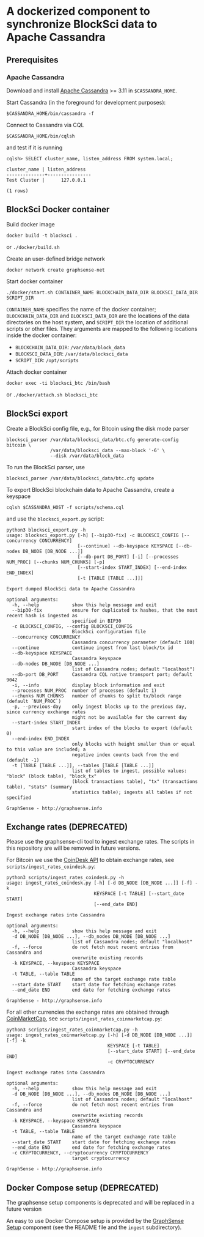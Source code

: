 # A dockerized component to synchronize BlockSci data to Apache Cassandra

## Prerequisites

### Apache Cassandra

Download and install [Apache Cassandra][apache-cassandra] >= 3.11
in `$CASSANDRA_HOME`.

Start Cassandra (in the foreground for development purposes):

    $CASSANDRA_HOME/bin/cassandra -f

Connect to Cassandra via CQL

    $CASSANDRA_HOME/bin/cqlsh

and test if it is running

    cqlsh> SELECT cluster_name, listen_address FROM system.local;

    cluster_name | listen_address
    --------------+----------------
    Test Cluster |      127.0.0.1

    (1 rows)

## BlockSci Docker container

Build docker image

```
docker build -t blocksci .
```

or `./docker/build.sh`

Create an user-defined bridge network

```
docker network create graphsense-net
```

Start docker container

```
./docker/start.sh CONTAINER_NAME BLOCKCHAIN_DATA_DIR BLOCKSCI_DATA_DIR SCRIPT_DIR
```

`CONTAINER_NAME` specifies the name of the docker container;
`BLOCKCHAIN_DATA_DIR` and `BLOCKSCI_DATA_DIR` are the locations of the
data directories on the host system, and `SCRIPT_DIR` the location of
additional scripts or other files. They arguments are mapped to the following
locations inside the docker container:

- `BLOCKCHAIN_DATA_DIR`: `/var/data/block_data`
- `BLOCKSCI_DATA_DIR`: `/var/data/blocksci_data`
- `SCRIPT_DIR`: `/opt/scripts`

Attach docker container

```
docker exec -ti blocksci_btc /bin/bash
```

or `./docker/attach.sh blocksci_btc`

## BlockSci export

Create a BlockSci config file, e.g., for Bitcoin using the disk mode parser

```
blocksci_parser /var/data/blocksci_data/btc.cfg generate-config bitcoin \
                /var/data/blocksci_data --max-block '-6' \
                --disk /var/data/block_data
```

To run the BlockSci parser, use

```
blocksci_parser /var/data/blocksci_data/btc.cfg update
```

To export BlockSci blockchain data to Apache Cassandra, create a keyspace

```
cqlsh $CASSANDRA_HOST -f scripts/schema.cql
```

and use the `blocksci_export.py` script:

```
python3 blocksci_export.py -h
usage: blocksci_export.py [-h] [--bip30-fix] -c BLOCKSCI_CONFIG [--concurrency CONCURRENCY]
                          [--continue] --db-keyspace KEYSPACE [--db-nodes DB_NODE [DB_NODE ...]]
                          [--db-port DB_PORT] [-i] [--processes NUM_PROC] [--chunks NUM_CHUNKS] [-p]
                          [--start-index START_INDEX] [--end-index END_INDEX]
                          [-t [TABLE [TABLE ...]]]

Export dumped BlockSci data to Apache Cassandra

optional arguments:
  -h, --help            show this help message and exit
  --bip30-fix           ensure for duplicated tx hashes, that the most recent hash is ingested as
                        specified in BIP30
  -c BLOCKSCI_CONFIG, --config BLOCKSCI_CONFIG
                        BlockSci configuration file
  --concurrency CONCURRENCY
                        Cassandra concurrency parameter (default 100)
  --continue            continue ingest from last block/tx id
  --db-keyspace KEYSPACE
                        Cassandra keyspace
  --db-nodes DB_NODE [DB_NODE ...]
                        list of Cassandra nodes; default "localhost")
  --db-port DB_PORT     Cassandra CQL native transport port; default 9042
  -i, --info            display block information and exit
  --processes NUM_PROC  number of processes (default 1)
  --chunks NUM_CHUNKS   number of chunks to split tx/block range (default `NUM_PROC`)
  -p, --previous-day    only ingest blocks up to the previous day, since currency exchange rates
                        might not be available for the current day
  --start-index START_INDEX
                        start index of the blocks to export (default 0)
  --end-index END_INDEX
                        only blocks with height smaller than or equal to this value are included; a
                        negative index counts back from the end (default -1)
  -t [TABLE [TABLE ...]], --tables [TABLE [TABLE ...]]
                        list of tables to ingest, possible values: "block" (block table), "block_tx"
                        (block transactions table), "tx" (transactions table), "stats" (summary
                        statistics table); ingests all tables if not specified

GraphSense - http://graphsense.info
```

## Exchange rates (DEPRECATED)

Please use the graphsense-cli tool to ingest exchange rates. The scripts in this repository are will be removed in future versions. 

For Bitcoin we use the [CoinDesk API][coindesk] to obtain exchange rates, see
`scripts/ingest_rates_coindesk.py`:

```
python3 scripts/ingest_rates_coindesk.py -h
usage: ingest_rates_coindesk.py [-h] [-d DB_NODE [DB_NODE ...]] [-f] -k
                                KEYSPACE [-t TABLE] [--start_date START]
                                [--end_date END]

Ingest exchange rates into Cassandra

optional arguments:
  -h, --help            show this help message and exit
  -d DB_NODE [DB_NODE ...], --db_nodes DB_NODE [DB_NODE ...]
                        list of Cassandra nodes; default "localhost"
  -f, --force           do not fetch most recent entries from Cassandra and
                        overwrite existing records
  -k KEYSPACE, --keyspace KEYSPACE
                        Cassandra keyspace
  -t TABLE, --table TABLE
                        name of the target exchange rate table
  --start_date START    start date for fetching exchange rates
  --end_date END        end date for fetching exchange rates

GraphSense - http://graphsense.info
```

For all other currencies the exchange rates are obtained through
[CoinMarketCap][coinmarketcap], see `scripts/ingest_rates_coinmarketcap.py`:

```
python3 scripts/ingest_rates_coinmarketcap.py -h
usage: ingest_rates_coinmarketcap.py [-h] [-d DB_NODE [DB_NODE ...]] [-f] -k
                                     KEYSPACE [-t TABLE]
                                     [--start_date START] [--end_date END]
                                     -c CRYPTOCURRENCY

Ingest exchange rates into Cassandra

optional arguments:
  -h, --help            show this help message and exit
  -d DB_NODE [DB_NODE ...], --db_nodes DB_NODE [DB_NODE ...]
                        list of Cassandra nodes; default "localhost"
  -f, --force           do not fetch most recent entries from Cassandra and
                        overwrite existing records
  -k KEYSPACE, --keyspace KEYSPACE
                        Cassandra keyspace
  -t TABLE, --table TABLE
                        name of the target exchange rate table
  --start_date START    start date for fetching exchange rates
  --end_date END        end date for fetching exchange rates
  -c CRYPTOCURRENCY, --cryptocurrency CRYPTOCURRENCY
                        target cryptocurrency

GraphSense - http://graphsense.info
```

## Docker Compose setup (DEPRECATED)

The graphsense setup components is deprecated and will be replaced in a future version

An easy to use Docker Compose setup is provided by the
[GraphSense Setup][graphsense-setup] component (see the README file and
the `ingest` subdirectory).


[apache-cassandra]: http://cassandra.apache.org/download
[graphsense-setup]: https://github.com/graphsense/graphsense-setup
[coindesk]: https://www.coindesk.com/api
[coinmarketcap]: https://coinmarketcap.com
[graphsense-cli]: https://github.com/graphsense/graphsense-lib#exchange-rates
